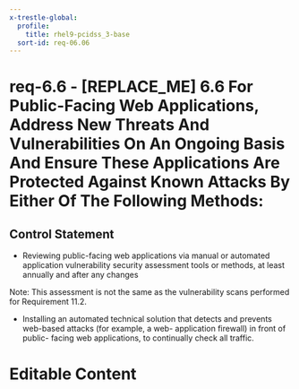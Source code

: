 ```yaml
---
x-trestle-global:
  profile:
    title: rhel9-pcidss_3-base
  sort-id: req-06.06
---
```


# req-6.6 - \[REPLACE_ME\] 6.6 For Public-Facing Web Applications, Address New Threats And Vulnerabilities On An Ongoing Basis And Ensure These Applications Are Protected Against Known Attacks By Either Of The Following Methods:

## Control Statement

* Reviewing public-facing web applications via manual or automated
application vulnerability security assessment tools or methods, at least annually
and after any changes

Note: This assessment is not the same as the vulnerability
scans performed for Requirement 11.2.

* Installing an automated technical solution that detects and prevents
web-based attacks (for example, a web- application firewall) in
front of public- facing web applications, to continually check all traffic.

# Editable Content

<!-- Make additions and edits below -->
<!-- The above represents the contents of the control as received by the profile, prior to additions. -->
<!-- If the profile makes additions to the control, they will appear below. -->
<!-- The above markdown may not be edited but you may edit the content below, and/or introduce new additions to be made by the profile. -->
<!-- If there is a yaml header at the top, parameter values may be edited. Use --set-parameters to incorporate the changes during assembly. -->
<!-- The content here will then replace what is in the profile for this control, after running profile-assemble. -->
<!-- The current profile has no added parts for this control, but you may add new ones here. -->
<!-- Each addition must have a heading either of the form ## Control my_addition_name -->
<!-- or ## Part a. (where the a. refers to one of the control statement labels.) -->
<!-- "## Control" parts are new parts added after the statement part. -->
<!-- "## Part" parts are new parts added into the top-level statement part with that label. -->
<!-- Subparts may be added with nested hash levels of the form ### My Subpart Name -->
<!-- underneath the parent ## Control or ## Part being added -->
<!-- See https://oscal-compass.github.io/compliance-trestle/tutorials/ssp_profile_catalog_authoring/ssp_profile_catalog_authoring for guidance. -->
